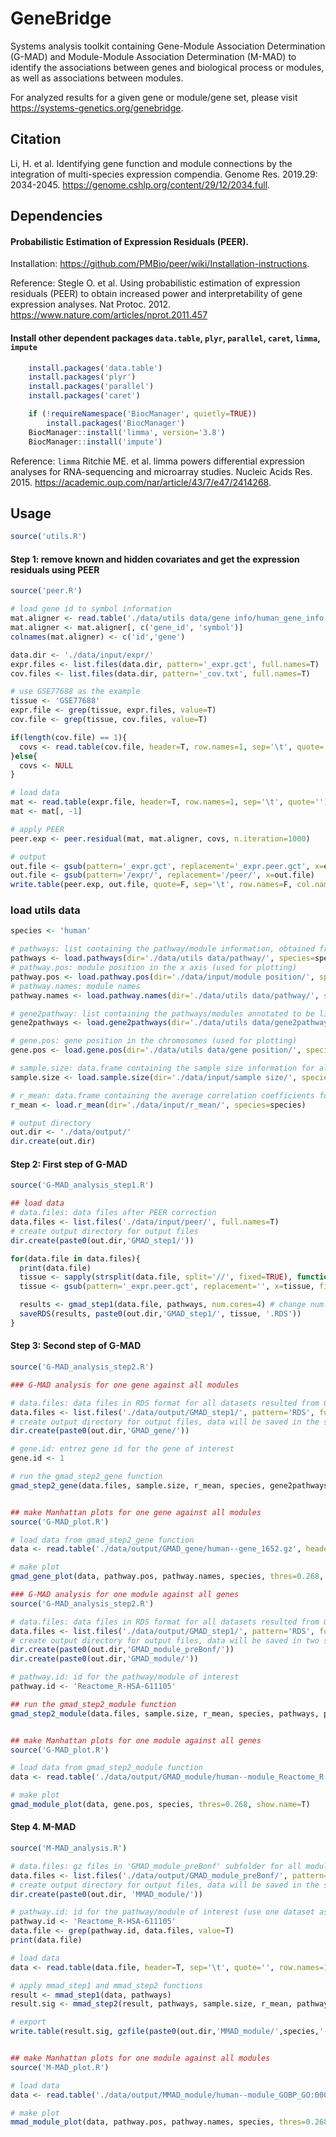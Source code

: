 # GeneBridge
Systems analysis toolkit containing Gene-Module Association Determination (G-MAD) and Module-Module Association Determination (M-MAD) to identify the associations between genes and biological process or modules, as well as associations between modules.

For analyzed results for a given gene or module/gene set, please visit https://systems-genetics.org/genebridge.

## Citation
Li, H. et al. Identifying gene function and module connections by the integration of multi-species expression compendia. Genome Res. 2019.29: 2034-2045. https://genome.cshlp.org/content/29/12/2034.full.


## Dependencies

#### Probabilistic Estimation of Expression Residuals (PEER).

Installation: https://github.com/PMBio/peer/wiki/Installation-instructions.

Reference: Stegle O. et al. Using probabilistic estimation of expression residuals (PEER) to obtain increased power and interpretability of gene expression analyses. Nat Protoc. 2012. https://www.nature.com/articles/nprot.2011.457

#### Install other dependent packages `data.table`, `plyr`, `parallel`, `caret`, `limma`, `impute`
```R
    install.packages('data.table')
    install.packages('plyr')
    install.packages('parallel')
    install.packages('caret')

    if (!requireNamespace('BiocManager', quietly=TRUE))
        install.packages('BiocManager')
    BiocManager::install('limma', version='3.8')
    BiocManager::install('impute')
```    
Reference: `limma` Ritchie ME. et al. limma powers differential expression analyses for RNA-sequencing and microarray studies. Nucleic Acids Res. 2015. https://academic.oup.com/nar/article/43/7/e47/2414268.

## Usage
```R
source('utils.R')
```    

#### Step 1: remove known and hidden covariates and get the expression residuals using PEER
```R
source('peer.R')

# load gene id to symbol information
mat.aligner <- read.table('./data/utils data/gene info/human_gene_info.txt', header=T, sep='\t', quote='')
mat.aligner <- mat.aligner[, c('gene_id', 'symbol')]
colnames(mat.aligner) <- c('id','gene')

data.dir <- './data/input/expr/'
expr.files <- list.files(data.dir, pattern='_expr.gct', full.names=T)
cov.files <- list.files(data.dir, pattern='_cov.txt', full.names=T)

# use GSE77688 as the example
tissue <- 'GSE77688'
expr.file <- grep(tissue, expr.files, value=T)
cov.file <- grep(tissue, cov.files, value=T)

if(length(cov.file) == 1){
  covs <- read.table(cov.file, header=T, row.names=1, sep='\t', quote='')
}else{
  covs <- NULL
}

# load data
mat <- read.table(expr.file, header=T, row.names=1, sep='\t', quote='')
mat <- mat[, -1]

# apply PEER
peer.exp <- peer.residual(mat, mat.aligner, covs, n.iteration=1000)

# output
out.file <- gsub(pattern='_expr.gct', replacement='_expr.peer.gct', x=expr.file)
out.file <- gsub(pattern='/expr/', replacement='/peer/', x=out.file)
write.table(peer.exp, out.file, quote=F, sep='\t', row.names=F, col.names=T)
```    

### load utils data
```R
species <- 'human'

# pathways: list containing the pathway/module information, obtained from 'load.pathways' function in 'utils.R'
pathways <- load.pathways(dir='./data/utils data/pathway/', species=species)
# pathway.pos: module position in the x axis (used for plotting)
pathway.pos <- load.pathway.pos(dir='./data/input/module position/', species=species)
# pathway.names: module names
pathway.names <- load.pathway.names(dir='./data/utils data/pathway/', species=species)

# gene2pathway: list containing the pathways/modules annotated to be linked to gene, obtained from 'load.gene2pathways' function in 'utils.R'
gene2pathways <- load.gene2pathways(dir='./data/utils data/gene2pathway/', species=species)

# gene.pos: gene position in the chromosomes (used for plotting)
gene.pos <- load.gene.pos(dir='./data/utils data/gene position/', species=species)

# sample.size: data.frame containing the sample size information for all datasets, obtained from 'load.sample.size' function in 'utils.R'
sample.size <- load.sample.size(dir='./data/input/sample size/', species=species)

# r_mean: data.frame containing the average correlation coefficients for pathways in all datasets, obtained from 'load.r_mean' function in 'utils.R'
r_mean <- load.r_mean(dir='./data/input/r_mean/', species=species)

# output directory
out.dir <- './data/output/'
dir.create(out.dir)

```    



#### Step 2: First step of G-MAD
```R
source('G-MAD_analysis_step1.R')

## load data
# data.files: data files after PEER correction
data.files <- list.files('./data/input/peer/', full.names=T)
# create output directory for output files
dir.create(paste0(out.dir,'GMAD_step1/'))

for(data.file in data.files){
  print(data.file)
  tissue <- sapply(strsplit(data.file, split='//', fixed=TRUE), function(x) (x[2]))
  tissue <- gsub(pattern='_expr.peer.gct', replacement='', x=tissue, fixed=T)

  results <- gmad_step1(data.file, pathways, num.cores=4) # change num.cores to enable parallel computing
  saveRDS(results, paste0(out.dir,'GMAD_step1/', tissue, '.RDS'))
}
```    


#### Step 3: Second step of G-MAD
```R
source('G-MAD_analysis_step2.R')

### G-MAD analysis for one gene against all modules

# data.files: data files in RDS format for all datasets resulted from G-MAD_step1 function in 'G-MAD_analysis_step1.R'
data.files <- list.files('./data/output/GMAD_step1/', pattern='RDS', full.names=T)      
# create output directory for output files, data will be saved in the subdirectory ('GMAD_gene') of out.dir
dir.create(paste0(out.dir,'GMAD_gene/'))

# gene.id: entrez gene id for the gene of interest
gene.id <- 1                

# run the gmad_step2_gene function
gmad_step2_gene(data.files, sample.size, r_mean, species, gene2pathways, gene.id, out.dir)


## make Manhattan plots for one gene against all modules
source('G-MAD_plot.R')

# load data from gmad_step2_gene function
data <- read.table('./data/output/GMAD_gene/human--gene_1652.gz', header=T, sep='\t', quote='')

# make plot
gmad_gene_plot(data, pathway.pos, pathway.names, species, thres=0.268, show.name=T)
```    


```R
### G-MAD analysis for one module against all genes
source('G-MAD_analysis_step2.R')

# data.files: data files in RDS format for all datasets resulted from G-MAD_step1 function in 'G-MAD_analysis_step1.R'
data.files <- list.files('./data/output/GMAD_step1/', pattern='RDS', full.names=T)
# create output directory for output files, data will be saved in two subdirectories ('GMAD_module_preBonf' and 'GMAD_module') of out.dir
dir.create(paste0(out.dir,'GMAD_module_preBonf/'))
dir.create(paste0(out.dir,'GMAD_module/'))

# pathway.id: id for the pathway/module of interest
pathway.id <- 'Reactome_R-HSA-611105'  

## run the gmad_step2_module function
gmad_step2_module(data.files, sample.size, r_mean, species, pathways, pathway.id, out.dir)


## make Manhattan plots for one module against all genes
source('G-MAD_plot.R')

# load data from gmad_step2_module function
data <- read.table('./data/output/GMAD_module/human--module_Reactome_R-HSA-191273.gz', header=T, sep='\t', quote='')

# make plot
gmad_module_plot(data, gene.pos, species, thres=0.268, show.name=T)
```    



#### Step 4. M-MAD
```R
source('M-MAD_analysis.R')

# data.files: gz files in 'GMAD_module_preBonf' subfolder for all modules resulted from gmad_step2_module function in 'G-MAD_analysis_step2.R'
data.files <- list.files('./data/output/GMAD_module_preBonf/', pattern='gz', full.names=T)
# create output directory for output files, data will be saved in the subdirectory ('MMAD_module') of out.dir
dir.create(paste0(out.dir, 'MMAD_module/'))

# pathway.id: id for the pathway/module of interest (use one dataset as the example )
pathway.id <- 'Reactome_R-HSA-611105'
data.file <- grep(pathway.id, data.files, value=T)
print(data.file)

# load data
data <- read.table(data.file, header=T, sep='\t', quote='', row.names=1)

# apply mmad_step1 and mmad_step2 functions
result <- mmad_step1(data, pathways)
result.sig <- mmad_step2(result, pathways, sample.size, r_mean, pathway.id)

# export
write.table(result.sig, gzfile(paste0(out.dir,'MMAD_module/',species,'--module_',pathway.id,'.gz')), quote=F, sep='\t', row.names=F, col.names=T)


## make Manhattan plots for one module against all modules
source('M-MAD_plot.R')

# load data
data <- read.table('./data/output/MMAD_module/human--module_GOBP_GO:0008610.gz', header=T, sep='\t', quote='')

# make plot
mmad_module_plot(data, pathway.pos, pathway.names, species, thres=0.268, show.name=T)
```

